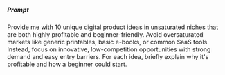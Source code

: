 ##### Prompt
Provide me with 10 unique digital product ideas in unsaturated niches that are both highly profitable and beginner-friendly. Avoid oversaturated markets like generic printables, basic e-books, or common SaaS tools. Instead, focus on innovative, low-competition opportunities with strong demand and easy entry barriers. For each idea, briefly explain why it's profitable and how a beginner could start.
